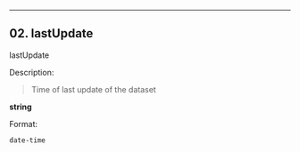 ---
## 02. lastUpdate
lastUpdate  

Description:
> Time of last update of the dataset  

**string**

Format:

	date-time

